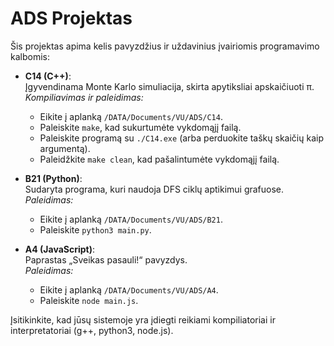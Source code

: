 # ADS Projektas

Šis projektas apima kelis pavyzdžius ir uždavinius įvairiomis programavimo kalbomis:

- **C14 (C++)**:  
  Įgyvendinama Monte Karlo simuliacija, skirta apytiksliai apskaičiuoti π.  
  _Kompiliavimas ir paleidimas:_  
  - Eikite į aplanką `/DATA/Documents/VU/ADS/C14`.
  - Paleiskite `make`, kad sukurtumėte vykdomąjį failą.
  - Paleiskite programą su `./C14.exe` (arba perduokite taškų skaičių kaip argumentą).
  - Paleidžkite `make clean`, kad pašalintumėte vykdomąjį failą.

- **B21 (Python)**:  
  Sudaryta programa, kuri naudoja DFS ciklų aptikimui grafuose.  
  _Paleidimas:_  
  - Eikite į aplanką `/DATA/Documents/VU/ADS/B21`.
  - Paleiskite `python3 main.py`.

- **A4 (JavaScript)**:  
  Paprastas „Sveikas pasauli!“ pavyzdys.  
  _Paleidimas:_  
  - Eikite į aplanką `/DATA/Documents/VU/ADS/A4`.
  - Paleiskite `node main.js`.

Įsitikinkite, kad jūsų sistemoje yra įdiegti reikiami kompiliatoriai ir interpretatoriai (g++, python3, node.js).
